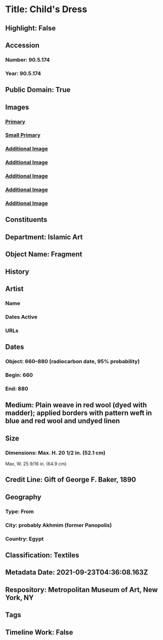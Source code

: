 # Title: Child's Dress
## Highlight: False
## Accession
### Number: 90.5.174
### Year: 90.5.174
## Public Domain: True
## Images
### [Primary](https://images.metmuseum.org/CRDImages/is/original/DP242245.jpg)
### [Small Primary](https://images.metmuseum.org/CRDImages/is/web-large/DP242245.jpg)
### [Additional Image](https://images.metmuseum.org/CRDImages/is/original/83239.jpg)
### [Additional Image](https://images.metmuseum.org/CRDImages/is/original/DP242233.jpg)
### [Additional Image](https://images.metmuseum.org/CRDImages/is/original/DP242246.jpg)
### [Additional Image](https://images.metmuseum.org/CRDImages/is/original/DP242247.jpg)
### [Additional Image](https://images.metmuseum.org/CRDImages/is/original/DP246917.jpg)
## Constituents
## Department: Islamic Art
## Object Name: Fragment
## History
## Artist
### Name
### Dates Active
### URLs
## Dates
### Object: 660–880 (radiocarbon date, 95% probability)
### Begin: 660
### End: 880
## Medium: Plain weave in red wool (dyed with madder); applied borders with pattern weft in blue and red wool and undyed linen
## Size
### Dimensions: Max. H. 20 1/2 in. (52.1 cm)
Max, W. 25 9/16 in. (64.9 cm)
## Credit Line: Gift of George F. Baker, 1890
## Geography
### Type: From
### City: probably Akhmim (former Panopolis)
### Country: Egypt
## Classification: Textiles
## Metadata Date: 2021-09-23T04:36:08.163Z
## Respository: Metropolitan Museum of Art, New York, NY
## Tags
## Timeline Work: False